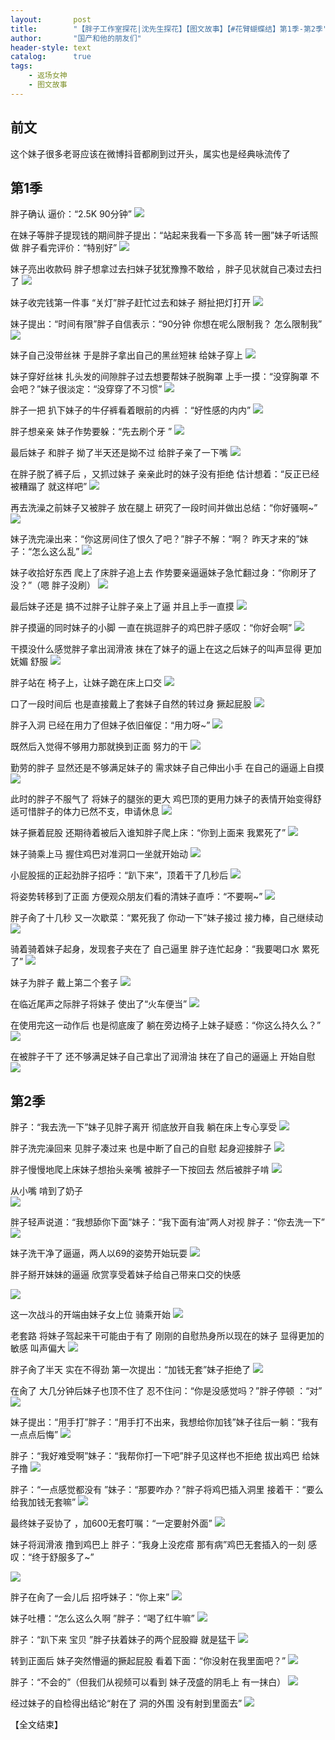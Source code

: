 ```yaml
---
layout:       post
title:        "【胖子工作室探花|沈先生探花】【图文故事】【#花臂蝴蝶结】第1季-第2季"
author:       "国产和他的朋友们"
header-style: text
catalog:      true
tags:
    - 返场女神
    - 图文故事
---
```


## 前文

这个妹子很多老哥应该在微博抖音都刷到过开头，属实也是经典咏流传了

## 第1季

胖子确认 逼价：“2.5K 90分钟” 
![](https://pj.oz0ays.app/tupian/forum/202411/14/121013xazcgccezn7ecgrl.gif)

在妹子等胖子提现钱的期间胖子提出：“站起来我看一下多高 转一圈”妹子听话照做 胖子看完评价：“特别好” 
![](https://pj.oz0ays.app/tupian/forum/202411/14/121024r8ukiy5ttc5ds57s.gif)

妹子亮出收款码 胖子想拿过去扫妹子犹犹豫豫不敢给 ，胖子见状就自己凑过去扫了 
![](https://pj.oz0ays.app/tupian/forum/202411/14/121041atjs73zfddfes7f7.gif)

妹子收完钱第一件事 “关灯”胖子赶忙过去和妹子 掰扯把灯打开 
![](https://pj.oz0ays.app/tupian/forum/202411/14/121052j7ed08ckko0pgoex.gif)

妹子提出：“时间有限”胖子自信表示：“90分钟 你想在呢么限制我？ 怎么限制我” 
![](https://pj.oz0ays.app/tupian/forum/202411/14/121101ljhj5wrhiw54jz5h.gif)

妹子自己没带丝袜 于是胖子拿出自己的黑丝短袜 给妹子穿上 
![](https://pj.oz0ays.app/tupian/forum/202411/14/121114peonmwbwteeezwqq.gif)

妹子穿好丝袜 扎头发的间隙胖子过去想要帮妹子脱胸罩 上手一摸：“没穿胸罩 不会吧？”妹子很淡定：“没穿穿了不习惯” 
![](https://pj.oz0ays.app/tupian/forum/202411/14/121119evsa8wv9nanxcq9n.gif)

胖子一把 扒下妹子的牛仔裤看着眼前的内裤 ：“好性感的内内” 
![](https://pj.oz0ays.app/tupian/forum/202411/14/121136s19mwz5geygw6g49.gif)

胖子想亲亲 妹子作势要躲：“先去刷个牙 ” 
![](https://pj.oz0ays.app/tupian/forum/202411/14/121152tobo8l8fboclt0wc.gif)

最后妹子 和胖子 拗了半天还是拗不过 给胖子亲了一下嘴 
![](https://pj.oz0ays.app/tupian/forum/202411/14/121204tpmqluzfatuaqlfu.gif)

在胖子脱了裤子后 ，又抓过妹子 亲亲此时的妹子没有拒绝 估计想着：“反正已经被糟蹋了 就这样吧” 
![](https://pj.oz0ays.app/tupian/forum/202411/14/121216btyrjjr2sf1ss223.gif)

再去洗澡之前妹子又被胖子 放在腿上 研究了一段时间并做出总结：“你好骚啊~” 
![](https://pj.oz0ays.app/tupian/forum/202411/14/121222allc56jsjyvjkccj.gif)

妹子洗完澡出来：“你这房间住了恨久了吧？”胖子不解：“啊？ 昨天才来的”妹子：“怎么这么乱” 
![](https://pj.oz0ays.app/tupian/forum/202411/14/121233ykyjpazuympu6cja.gif)

妹子收拾好东西 爬上了床胖子追上去 作势要亲逼逼妹子急忙翻过身：“你刷牙了没？”（嗯 胖子没刷） 
![](https://pj.oz0ays.app/tupian/forum/202411/14/121248iueoezu0jl1qaujp.gif)

最后妹子还是 搞不过胖子让胖子亲上了逼 并且上手一直摸 
![](https://pj.oz0ays.app/tupian/forum/202411/14/121306xfzfx7fphibvp4fb.gif)

胖子摸逼的同时妹子的小脚 一直在挑逗胖子的鸡巴胖子感叹：“你好会啊” 
![](https://pj.oz0ays.app/tupian/forum/202411/14/121319vhh5fvxfehhd7027.gif)

干摸没什么感觉胖子拿出润滑液 抹在了妹子的逼上在这之后妹子的叫声显得 更加妩媚 舒服 
![](https://pj.oz0ays.app/tupian/forum/202411/14/121340avuzg90rs2k2zyd9.gif)

胖子站在 椅子上，让妹子跪在床上口交 
![](https://pj.oz0ays.app/tupian/forum/202411/14/121351fcoubw84yococnj7.gif)

口了一段时间后 也是直接戴上了套妹子自然的转过身 撅起屁股 
![](https://pj.oz0ays.app/tupian/forum/202411/14/121400v57ooo00jj7ood0h.gif)

胖子入洞 已经在用力了但妹子依旧催促：“用力呀~” 
![](https://pj.oz0ays.app/tupian/forum/202411/14/121420gqq4elu6ze0flduy.gif)

既然后入觉得不够用力那就换到正面 努力的干 
![](https://pj.oz0ays.app/tupian/forum/202411/14/121435cg0knwghzg0cqc9w.gif)

勤劳的胖子 显然还是不够满足妹子的 需求妹子自己伸出小手 在自己的逼逼上自摸 
![](https://pj.oz0ays.app/tupian/forum/202411/14/121448ma6zhp4qfk24iv5g.gif)

此时的胖子不服气了 将妹子的腿张的更大 鸡巴顶的更用力妹子的表情开始变得舒适可惜胖子的体力已然不支，申请休息 
![](https://pj.oz0ays.app/tupian/forum/202411/14/121502id1ub7lv9243n2p5.gif)

妹子撅着屁股 还期待着被后入谁知胖子爬上床：“你到上面来 我累死了” 
![](https://pj.oz0ays.app/tupian/forum/202411/14/121520gc2ql1zs1ccb8lss.gif)

妹子骑乘上马 握住鸡巴对准洞口一坐就开始动 
![](https://pj.oz0ays.app/tupian/forum/202411/14/121532azfflwllkccctcok.gif)

小屁股摇的正起劲胖子招呼：“趴下来”，顶着干了几秒后 
![](https://pj.oz0ays.app/tupian/forum/202411/14/121553oau37auy1uhkgkh2.gif)

将姿势转移到了正面 方便观众朋友们看的清妹子直呼：“不要啊~” 
![](https://pj.oz0ays.app/tupian/forum/202411/14/121610rpe92vtet0bfv9b6.gif)

胖子肏了十几秒 又一次歇菜：“累死我了 你动一下”妹子接过 接力棒，自己继续动 
![](https://pj.oz0ays.app/tupian/forum/202411/14/121634neae5f2fxnxygx2e.gif)

骑着骑着妹子起身，发现套子夹在了 自己逼里 胖子连忙起身：“我要喝口水 累死了” 
![](https://pj.oz0ays.app/tupian/forum/202411/14/121649akgk9199uu2a9r57.gif)

妹子为胖子 戴上第二个套子 
![](https://pj.oz0ays.app/tupian/forum/202411/14/121704i4z4oxruxrgrg7ef.gif)

在临近尾声之际胖子将妹子 使出了“火车便当” 
![](https://pj.oz0ays.app/tupian/forum/202411/14/121720lsl1mji7l7so31za.gif)

在使用完这一动作后 也是彻底废了 躺在旁边椅子上妹子疑惑：“你这么持久么？” 
![](https://pj.oz0ays.app/tupian/forum/202411/14/121731lwfkf6szskddfbec.gif)

在被胖子干了 还不够满足妹子自己拿出了润滑油 抹在了自己的逼逼上 开始自慰 
![](https://pj.oz0ays.app/tupian/forum/202411/14/121750pwa31lk228y2nn2l.gif)

## 第2季

胖子：“我去洗一下”妹子见胖子离开 彻底放开自我 躺在床上专心享受 
![](https://pj.oz0ays.app/tupian/forum/202411/14/121809hpp4nt6pbxcmbxpc.gif)

胖子洗完澡回来 见胖子凑过来 也是中断了自己的自慰 起身迎接胖子 
![](https://pj.oz0ays.app/tupian/forum/202411/14/121821flpgkhgu8uzue9lc.gif)

胖子慢慢地爬上床妹子想抬头亲嘴 被胖子一下按回去 然后被胖子啃 
![](https://pj.oz0ays.app/tupian/forum/202411/14/121828aypo7h77ued0yvym.gif)

从小嘴 啃到了奶子  
![](https://pj.oz0ays.app/tupian/forum/202411/14/121854qj3hxg131gj5j1yi.gif)

胖子轻声说道：“我想舔你下面”妹子：“我下面有油”两人对视 胖子：“你去洗一下” 
![](https://pj.oz0ays.app/tupian/forum/202411/14/121905ow9u2zvt2qbpquzp.gif)

妹子洗干净了逼逼，两人以69的姿势开始玩耍 
![](https://pj.oz0ays.app/tupian/forum/202411/14/121912h9c9ochd9c3ycb39.gif)

胖子掰开妹妹的逼逼 欣赏享受着妹子给自己带来口交的快感

![](https://pj.oz0ays.app/tupian/forum/202411/14/121931bp8zgiuivy1at6ua.gif)

这一次战斗的开端由妹子女上位 骑乘开始 
![](https://pj.oz0ays.app/tupian/forum/202411/14/121951sxol5ii09mcdxjxm.gif)

老套路 将妹子驾起来干可能由于有了 刚刚的自慰热身所以现在的妹子 显得更加的敏感 叫声偏大 
![](https://pj.oz0ays.app/tupian/forum/202411/14/122013yz9qmfor3rlsglor.gif)

胖子肏了半天 实在不得劲 第一次提出：“加钱无套”妹子拒绝了 
![](https://pj.oz0ays.app/tupian/forum/202411/14/122026pp9sui8si9o8lhvo.gif)

在肏了 大几分钟后妹子也顶不住了 忍不住问：“你是没感觉吗？”胖子停顿 ：“对” 
![](https://pj.oz0ays.app/tupian/forum/202411/14/122034r0dheehb2klzegqb.gif)

妹子提出：“用手打”胖子：“用手打不出来，我想给你加钱”妹子往后一躺：“我有一点点后悔” 
![](https://pj.oz0ays.app/tupian/forum/202411/14/122043e72oggs8l7p2www2.gif)

胖子：“我好难受啊”妹子：“我帮你打一下吧”胖子见这样也不拒绝 拔出鸡巴 给妹子撸 
![](https://pj.oz0ays.app/tupian/forum/202411/14/122100ylmjl3jg6azoz6cm.gif)

胖子：“一点感觉都没有 ”妹子：“那要咋办？”胖子将鸡巴插入洞里 接着干：“要么给我加钱无套嘛” 
![](https://pj.oz0ays.app/tupian/forum/202411/14/122142lglfw1hvld54dco4.gif)

最终妹子妥协了 ，加600无套叮嘱：“一定要射外面” 
![](https://pj.oz0ays.app/tupian/forum/202411/14/122203u3n8n4l8uulqloo5.gif)

妹子将润滑液 撸到鸡巴上 胖子：“我身上没疙瘩 那有病”鸡巴无套插入的一刻 感叹：“终于舒服多了~”

![](https://pj.oz0ays.app/tupian/forum/202411/14/122222oi1irtt14eh45rz7.gif)

胖子在肏了一会儿后 招呼妹子：“你上来” 
![](https://pj.oz0ays.app/tupian/forum/202411/14/122245l2psgpjbnghgtytj.gif)

妹子吐槽：“怎么这么久啊 ”胖子：“喝了红牛嘛” 
![](https://pj.oz0ays.app/tupian/forum/202411/14/122257iioi99szgii5nnyi.gif)

胖子：“趴下来 宝贝 ”胖子扶着妹子的两个屁股瓣 就是猛干 
![](https://pj.oz0ays.app/tupian/forum/202411/14/122306lg8n96463oh8xxbz.gif)

转到正面后 妹子突然懵逼的撅起屁股 看着下面：“你没射在我里面吧？” 
![](https://pj.oz0ays.app/tupian/forum/202411/14/122317zilzt4h5dlzddddh.gif)

胖子：“不会的”（但我们从视频可以看到 妹子茂盛的阴毛上 有一抹白） 
![](https://pj.oz0ays.app/tupian/forum/202411/14/122329jvh5ekv89zjlfj9z.gif)

经过妹子的自检得出结论“射在了 洞的外围 没有射到里面去” 
![](https://pj.oz0ays.app/tupian/forum/202411/14/122339ingmy0c88alrx5jc.gif)

【全文结束】
